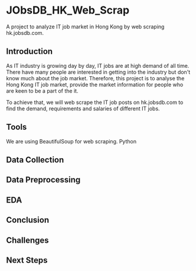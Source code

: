 # JObsDB_HK_Web_Scrap
A project to analyze IT job market in Hong Kong by web scraping hk.jobsdb.com. 

## Introduction
As IT industry is growing day by day, IT jobs are at high demand of all time. There have many people are interested in getting into the industry but don't know much about the job market.
Therefore, this project is to analyse the Hong Kong IT job market, provide the market information for people who are keen to be a part of the it. 

To achieve that, we will web scrape the IT job posts on hk.jobsdb.com to find the demand, requirements and salaries of different IT jobs.

## Tools
We are using BeautifulSoup for web scraping.
Python

## Data Collection


## Data Preprocessing

## EDA

## Conclusion

## Challenges

## Next Steps
